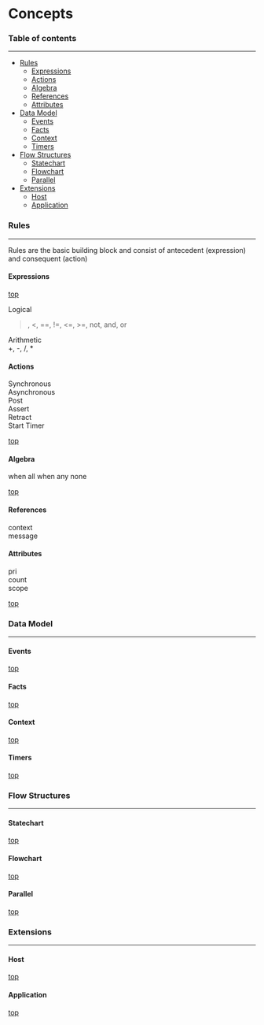 Concepts
=====
### Table of contents
------
* [Rules](concepts.md#rules)
  * [Expressions](concepts.md#expressions)
  * [Actions](concepts.md#actions)
  * [Algebra](concepts.md#algebra)
  * [References](concepts.md#references) 
  * [Attributes](concepts.md#references) 
* [Data Model](concepts.md#data-model)
  * [Events](concepts.md#events)
  * [Facts](concepts.md#facts)
  * [Context](concepts.md#context)
  * [Timers](concepts.md#timers)
* [Flow Structures](concepts.md#flow-structures)
  * [Statechart](concepts.md#statechart)
  * [Flowchart](concepts.md#flowchart)
  * [Parallel](concepts.md#parallel)
* [Extensions](concepts.md#extensions)
  * [Host](concepts.md#host)
  * [Application](concepts.md#application)

### Rules
------
Rules are the basic building block and consist of antecedent (expression) and consequent (action)

#### Expressions
[top](concepts.md#table-of-contents)  

Logical  
>, <, ==, !=, <=, >=, not, and, or

Arithmetic  
+, -, /, *  

#### Actions

Synchronous  
Asynchronous  
Post  
Assert  
Retract  
Start Timer  

[top](concepts.md#table-of-contents)  

#### Algebra

when all
when any
none

[top](concepts.md#table-of-contents)  

#### References

context  
message  

#### Attributes

pri  
count  
scope  

[top](concepts.md#table-of-contents)  
### Data Model
------
#### Events
[top](concepts.md#table-of-contents)  

#### Facts
[top](concepts.md#table-of-contents)  

#### Context
[top](concepts.md#table-of-contents)  

#### Timers
[top](concepts.md#table-of-contents)  

### Flow Structures
-------
#### Statechart
[top](concepts.md#table-of-contents)  

#### Flowchart
[top](concepts.md#table-of-contents)  

#### Parallel
[top](concepts.md#table-of-contents)  
### Extensions
-------
#### Host
[top](concepts.md#table-of-contents)  

#### Application
[top](concepts.md#table-of-contents)  

